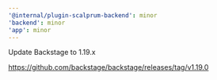 ```yaml
---
'@internal/plugin-scalprum-backend': minor
'backend': minor
'app': minor
---
```


Update Backstage to 1.19.x

<https://github.com/backstage/backstage/releases/tag/v1.19.0>
